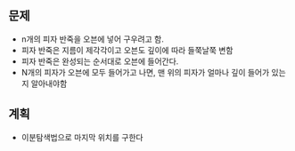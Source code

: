 ## 문제
- n개의 피자 반죽을 오븐에 넣어 구우려고 함. 
- 피자 반죽은 지름이 제각각이고 오븐도 깊이에 따라 들쭉날쭉 변함
- 피자 반죽은 완성되는 순서대로 오븐에 들어간다. 
- N개의 피자가 오븐에 모두 들어가고 나면, 맨 위의 피자가 얼마나 깊이 들어가 있는지 알아내야함

## 계획
- 이분탐색법으로 마지막 위치를 구한다
